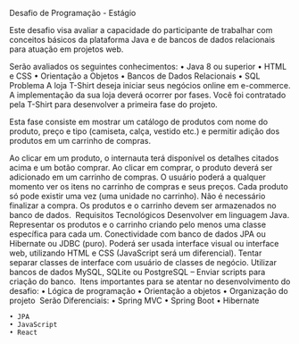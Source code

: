 Desafio de Programação - Estágio

Este desafio visa avaliar a capacidade do participante de trabalhar com conceitos básicos da plataforma Java e de bancos de dados relacionais para atuação em projetos web.

Serão avaliados os seguintes conhecimentos:
• Java 8 ou superior
• HTML e CSS
• Orientação a Objetos
• Bancos de Dados Relacionais
• SQL
​ Problema
A loja T-Shirt deseja iniciar seus negócios online em e-commerce.
A implementação da sua loja deverá ocorrer por fases.
Você foi contratado pela T-Shirt para desenvolver a primeira fase do projeto.

Esta fase consiste em mostrar um catálogo de produtos com nome do produto, preço e tipo (camiseta, calça, vestido etc.) e permitir adição dos produtos em um carrinho de compras.

Ao clicar em um produto, o internauta terá disponível os detalhes citados acima e um botão comprar.
Ao clicar em comprar, o produto deverá ser adicionado em um carrinho de compras.
O usuário poderá a qualquer momento ver os itens no carrinho de compras e seus preços.
Cada produto só pode existir uma vez (uma unidade no carrinho).
Não é necessário finalizar a compra.
Os produtos e o carrinho devem ser armazenados no banco de dados.
​ Requisitos Tecnológicos
Desenvolver em linguagem Java.
Representar os produtos e o carrinho criando pelo menos uma classe específica para cada um.
Conectividade com banco de dados JPA ou Hibernate ou JDBC (puro).
Poderá ser usada interface visual ou interface web, utilizando HTML e CSS (JavaScript será um diferencial).
Tentar separar classes de interface com usuário de classes de negócio.
Utilizar bancos de dados MySQL, SQLite ou PostgreSQL – Enviar scripts para criação do banco.
​ Itens importantes para se atentar no desenvolvimento do desafio:
• Lógica de programação
• Orientação a objetos
• Organização do projeto
​ Serão Diferenciais:
• Spring MVC
• Spring Boot
• Hibernate

    • JPA
    • JavaScript
    • React